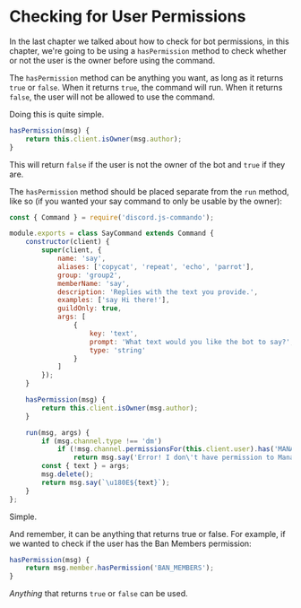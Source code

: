 # Checking for User Permissions

In the last chapter we talked about how to check for bot permissions, in this chapter, we're going to be using a `hasPermission` method to check whether or not the user is the owner before using the command.

The `hasPermission` method can be anything you want, as long as it returns `true` or `false`. When it returns `true`, the command will run. When it returns `false`, the user will not be allowed to use the command.

Doing this is quite simple.

```js
hasPermission(msg) {
    return this.client.isOwner(msg.author);
}
```

This will return `false` if the user is not the owner of the bot and `true` if they are.

The `hasPermission` method should be placed separate from the `run` method, like so \(if you wanted your say command to only be usable by the owner\):

```js
const { Command } = require('discord.js-commando');

module.exports = class SayCommand extends Command {
    constructor(client) {
        super(client, {
            name: 'say',
            aliases: ['copycat', 'repeat', 'echo', 'parrot'],
            group: 'group2',
            memberName: 'say',
            description: 'Replies with the text you provide.',
            examples: ['say Hi there!'],
            guildOnly: true,
            args: [
                {
                    key: 'text',
                    prompt: 'What text would you like the bot to say?',
                    type: 'string'
                }
            ]
        });    
    }

    hasPermission(msg) {
        return this.client.isOwner(msg.author);
    }

    run(msg, args) {
        if (msg.channel.type !== 'dm')
            if (!msg.channel.permissionsFor(this.client.user).has('MANAGE_MESSAGES')) 
                return msg.say('Error! I don\'t have permission to Manage Messages!');
        const { text } = args;
        msg.delete();
        return msg.say(`\u180E${text}`);
    }
};
```

Simple.

And remember, it can be anything that returns true or false. For example, if we wanted to check if the user has the Ban Members permission:

```js
hasPermission(msg) {
    return msg.member.hasPermission('BAN_MEMBERS');
}
```

_Anything_ that returns `true` or `false` can be used.

